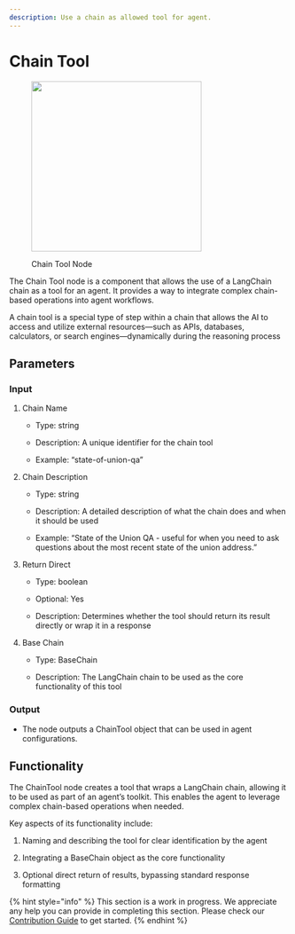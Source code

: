 ```yaml
---
description: Use a chain as allowed tool for agent.
---
```


# Chain Tool

<figure><img src="../../../.gitbook/assets/image (2) (1) (1) (1) (1) (1) (1) (1) (1) (1) (1).png" alt="" width="307"><figcaption><p>Chain Tool Node</p></figcaption></figure>

The Chain Tool node is a component that allows the use of a LangChain chain as a tool for an agent. It provides a way to integrate complex chain-based operations into agent workflows.

A chain tool is a special type of step within a chain that allows the AI to access and utilize external resources—such as APIs, databases, calculators, or search engines—dynamically during the reasoning process

## Parameters

### Input

1. Chain Name

    - Type: string

    - Description: A unique identifier for the chain tool

    - Example: “state-of-union-qa”

2. Chain Description

    - Type: string

    - Description: A detailed description of what the chain does and when it should be used

    - Example: “State of the Union QA - useful for when you need to ask questions about the most recent state of the union address.”

3. Return Direct

    - Type: boolean

    - Optional: Yes

    - Description: Determines whether the tool should return its result directly or wrap it in a response

4. Base Chain

    - Type: BaseChain

    - Description: The LangChain chain to be used as the core functionality of this tool


### Output

- The node outputs a ChainTool object that can be used in agent configurations.

## Functionality

The ChainTool node creates a tool that wraps a LangChain chain, allowing it to be used as part of an agent’s toolkit. This enables the agent to leverage complex chain-based operations when needed.

Key aspects of its functionality include:

1. Naming and describing the tool for clear identification by the agent

2. Integrating a BaseChain object as the core functionality

3. Optional direct return of results, bypassing standard response formatting

{% hint style="info" %}
This section is a work in progress. We appreciate any help you can provide in completing this section. Please check our [Contribution Guide](../../../contributing/) to get started.
{% endhint %}

